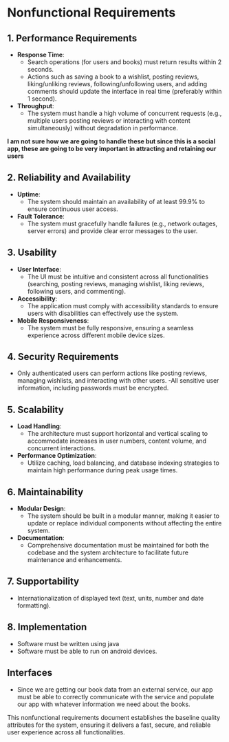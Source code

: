 # Nonfunctional Requirements

## 1. Performance Requirements
- **Response Time**:
    - Search operations (for users and books) must 
return results within 2 seconds.
    - Actions such as saving a book to a wishlist, 
posting reviews, liking/unliking reviews, following/unfollowing 
users, and adding comments should update the interface 
in real time (preferably within 1 second).
- **Throughput**:
    - The system must handle a high volume of 
concurrent requests (e.g., multiple users posting reviews 
or interacting with content simultaneously) 
without degradation in performance.

**I am not sure how we are going to handle these but since this is a
social app, these are going to be very important 
in attracting and retaining our users**

## 2. Reliability and Availability
- **Uptime**:
    - The system should maintain an availability of at 
least 99.9% to ensure continuous user access.
- **Fault Tolerance**:
    - The system must gracefully handle failures 
(e.g., network outages, server errors) and provide 
clear error messages to the user.
  
## 3. Usability
- **User Interface**:
    - The UI must be intuitive and consistent 
across all functionalities (searching, posting reviews,
managing wishlist, liking reviews, following users, and commenting).
- **Accessibility**:
    - The application must comply with accessibility standards to ensure users with 
disabilities can effectively use the system.
- **Mobile Responsiveness**:
    - The system must be fully responsive, 
  ensuring a seamless experience across different mobile device sizes.

## 4. Security Requirements
- Only authenticated users can perform actions like
posting reviews, managing wishlists, and interacting with other users.
-All sensitive user information, including passwords must be encrypted. 

## 5. Scalability
- **Load Handling**:
    - The architecture must support horizontal and 
vertical scaling to accommodate increases in user numbers, 
content volume, and concurrent interactions.
- **Performance Optimization**:
    - Utilize caching, load balancing, and database 
indexing strategies to maintain high performance during peak usage times.

## 6. Maintainability
- **Modular Design**:
    - The system should be built in a modular manner, 
  making it easier to update or replace individual components
without affecting the entire system.
- **Documentation**:
    - Comprehensive documentation must be maintained for both
the codebase and the system architecture to facilitate 
future maintenance and enhancements.

## 7. Supportability
- Internationalization of displayed text (text, 
units, number and date formatting).

## 8. Implementation
- Software must be written using java
- Software must be able to run on android devices.


## Interfaces
- Since we are getting our book data from an external service,
our app must be able to correctly communicate with the service
and populate our app with whatever information we need about the books. 


This nonfunctional requirements document establishes the 
baseline quality attributes for the system, ensuring it delivers a 
fast, secure, and reliable user experience across all functionalities.
